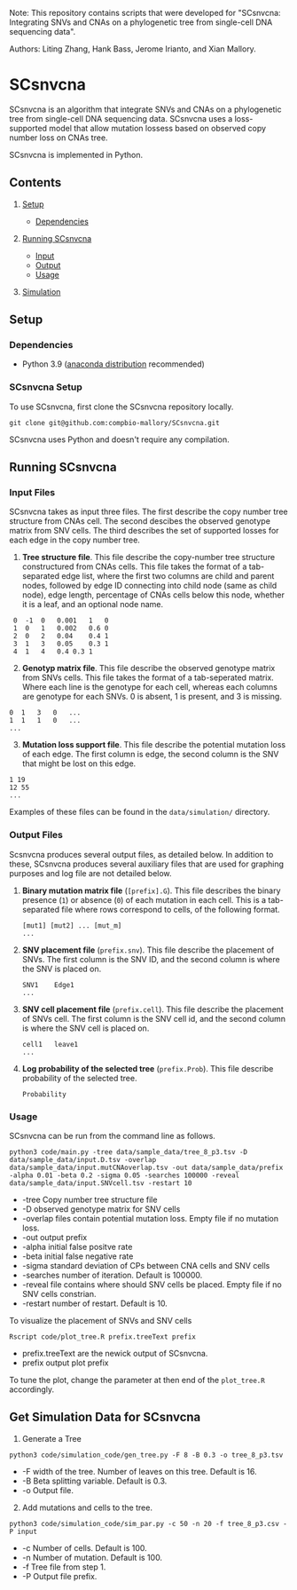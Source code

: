 Note: This repository contains scripts that were developed for "SCsnvcna: Integrating SNVs and CNAs on a phylogenetic tree from single-cell DNA sequencing data". 

Authors: Liting Zhang, Hank Bass, Jerome Irianto, and Xian Mallory. 

# SCsnvcna
SCsnvcna is an algorithm that integrate SNVs and CNAs on a phylogenetic tree from single-cell DNA sequencing data. SCsnvcna uses a loss-supported model that allow mutation lossess based on observed copy number loss on CNAs tree. 


SCsnvcna is implemented in Python. 

## Contents
1. [Setup](#setup) 
	- [Dependencies](#dependencies)

2. [Running SCsnvcna](#runningscsnvcna)
	- [Input](#input)
	- [Output](#output)
	- [Usage](#usage)
3. [Simulation](#getsimulation)

<a name="setup"></a>
## Setup


<a name="dependencies"></a>
### Dependencies

- Python 3.9 ([anaconda distribution](https://www.anaconda.com/distribution/) recommended)  


### SCsnvcna Setup
To use SCsnvcna, first clone the SCsnvcna repository locally. 

```git clone git@github.com:compbio-mallory/SCsnvcna.git```

SCsnvcna uses Python and doesn't require any compilation. 


<a name="runningscsnvcna"></a>
## Running SCsnvcna
<a name="input"></a>
### Input Files
SCsnvcna takes as input three files. The first describe the copy number tree structure from CNAs cell. The second descibes the observed genotype matrix from SNV cells. The third describes the set of supported losses for each edge in the copy number tree. 

1. **Tree structure file**. This file describe the copy-number tree structure constructured from CNAs cells. This file takes the format of a tab-separated edge list, where the first two columns are child and parent nodes, followed by  edge ID connecting into child node (same as child node), edge length, percentage of CNAs cells below this node, whether it is a leaf, and an optional node name. 
```
 0	-1	0	0.001	1	0
 1	0	1	0.002	0.6	0
 2	0	2	0.04	0.4	1
 3	1	3	0.05	0.3	1
 4	1	4	0.4	0.3	1
```
2. **Genotyp matrix file**. This file describe the observed genotype matrix from SNVs cells. This file takes the format of a tab-seperated matrix. Where each line is the genotype for each cell, whereas each columns are genotype for each SNVs. 0 is absent, 1 is present, and 3 is missing.
 ```
 0	1	3	0	...
 1	1	1	0	...
 ...
 ```
3. **Mutation loss support file**. This file describe the potential mutation loss of each edge. The first column is edge, the second column is the SNV that might be lost on this edge. 
 ```
 1 19
 12 55
 ...
 ```	
 
Examples of these files can be found in the `data/simulation/` directory.

<a name="output"></a>
### Output Files

Scsnvcna produces several output files, as detailed below. In addition to these, SCsnvcna produces several auxiliary files that are used for graphing purposes and log file are not detailed below. 

1. **Binary mutation matrix file** (`[prefix].G`). This file describes the binary presence (`1`) or absence (`0`) of each mutation in each cell. This is a tab-separated file where rows correspond to cells, of the following format. 
	```
	[mut1] [mut2] ... [mut_m]
	...
	```
2. **SNV placement file** (`prefix.snv`). This file describe the placement of SNVs. The first column is the SNV ID, and the second column is where the SNV is placed on.
	```
	SNV1	Edge1
	...
	```
3. **SNV cell placement file** (`prefix.cell`). This file describe the placement of SNVs cell. The first column is the SNV cell id, and the second column is where the SNV cell is placed on.
 	```
	cell1	leave1
	...
	```
	
4. **Log probability of the selected tree** (`prefix.Prob`). This file describe probability of the selected tree.
 	```
	Probability
	```
### Usage

SCsnvcna can be run from the command line as follows.

```
python3 code/main.py -tree data/sample_data/tree_8_p3.tsv -D data/sample_data/input.D.tsv -overlap data/sample_data/input.mutCNAoverlap.tsv -out data/sample_data/prefix -alpha 0.01 -beta 0.2 -sigma 0.05 -searches 100000 -reveal data/sample_data/input.SNVcell.tsv -restart 10
```
 - -tree Copy number tree structure file
 - -D observed genotype matrix for SNV cells
 - -overlap files contain potential mutation loss. Empty file if no mutation loss. 
 - -out output prefix 
 - -alpha initial false positve rate
 - -beta initial false negative rate
 - -sigma standard deviation of CPs between CNA cells and SNV cells
 - -searches number of iteration. Default is 100000. 
 - -reveal file contains where should SNV cells be placed. Empty file if no SNV cells constrian. 
 - -restart number of restart. Default is 10.

To visualize the placement of SNVs and SNV cells
```
Rscript code/plot_tree.R prefix.treeText prefix
```
 - prefix.treeText are the newick output of SCsnvcna.
 - prefix output plot prefix

To tune the plot, change the parameter at then end of the `plot_tree.R` accordingly.  

<a name="getsimulation"></a>
## Get Simulation Data for SCsnvcna
1. Generate a Tree
```
python3 code/simulation_code/gen_tree.py -F 8 -B 0.3 -o tree_8_p3.tsv
```
 - -F width of the tree. Number of leaves on this tree. Default is 16.
 - -B Beta splitting variable. Default is 0.3.
 - -o Output file. 
2. Add mutations and cells to the tree.
```
python3 code/simulation_code/sim_par.py -c 50 -n 20 -f tree_8_p3.csv -P input
```
 - -c Number of cells. Default is 100.
 - -n Number of mutation. Default is 100.
 - -f Tree file from step 1.
 - -P Output file prefix. 
